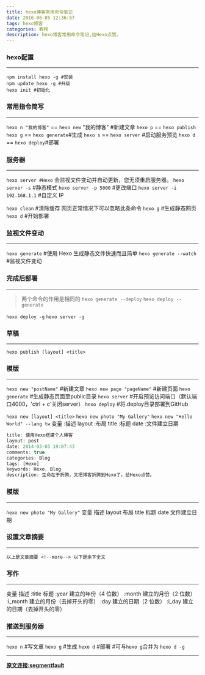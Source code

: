 ```yaml
---
title: hexo博客常用命令笔记
date: 2016-06-05 12:36:57
tags: hexo博客
categories: 教程
description: hexo博客常用命令笔记,给Hexo点赞。
---
```

### hexo配置
***
```
npm install hexo -g #安装  
npm update hexo -g #升级  
hexo init #初始化
```
### 常用指令简写
***
`hexo n "我的博客"` == `hexo new` "我的博客" #新建文章
`hexo p` == `hexo publish`
`hexo g` == `hexo generate`#生成
`hexo s` == `hexo server` #启动服务预览
`hexo d` == `hexo deploy`#部署
### 服务器
***
`hexo server #Hexo` 会监视文件变动并自动更新，您无须重启服务器。
`hexo server -s` #静态模式
`hexo server -p 5000` #更改端口
`hexo server -i 192.168.1.1` #自定义 IP

`hexo clean` #清除缓存 网页正常情况下可以忽略此条命令
`hexo g` #生成静态网页
`hexo d` #开始部署
### 监视文件变动
***
`hexo generate` #使用 Hexo 生成静态文件快速而且简单
`hexo generate --watch` #监视文件变动
### 完成后部署
***
> 两个命令的作用是相同的
>`hexo generate --deploy`
>`hexo deploy --generate`

`hexo deploy -g`
`hexo server -g`
### 草稿
***
`hexo publish [layout] <title>`
### 模版
***
`hexo new "postName"` #新建文章
`hexo new page "pageName"` #新建页面
`hexo generate` #生成静态页面至public目录
`hexo server` #开启预览访问端口（默认端口4000，'ctrl + c'关闭server）
`hexo deploy` #将.deploy目录部署到GitHub

`hexo new [layout] <title>`
`hexo new photo "My Gallery"`
`hexo new "Hello World" --lang tw`
变量	:描述
layout	:布局
title	:标题
date	:文件建立日期
```javascript
title: 使用Hexo搭建个人博客
layout: post
date: 2014-03-03 19:07:43
comments: true
categories: Blog
tags: [Hexo]
keywords: Hexo, Blog
description: 生命在于折腾，又把博客折腾到Hexo了。给Hexo点赞。
```
### 模版
***
`hexo new photo "My Gallery"`
变量	描述
layout	布局
title	标题
date	文件建立日期
### 设置文章摘要
***
```
以上是文章摘要 <!--more--> 以下是余下全文 
```
### 写作
***
变量	描述
:title	标题
:year	建立的年份（4 位数）
:month	建立的月份（2 位数）
:i_month	建立的月份（去掉开头的零）
:day	建立的日期（2 位数）
:i_day	建立的日期（去掉开头的零）
### 推送到服务器
***
`hexo n` #写文章
`hexo g` #生成
`hexo d` #部署 #可与`hexo g`合并为 `hexo d -g`
***
[**原文连接:segmentfault**](https://segmentfault.com/a/1190000002632530?utm_source=tuicool&utm_medium=referral)


